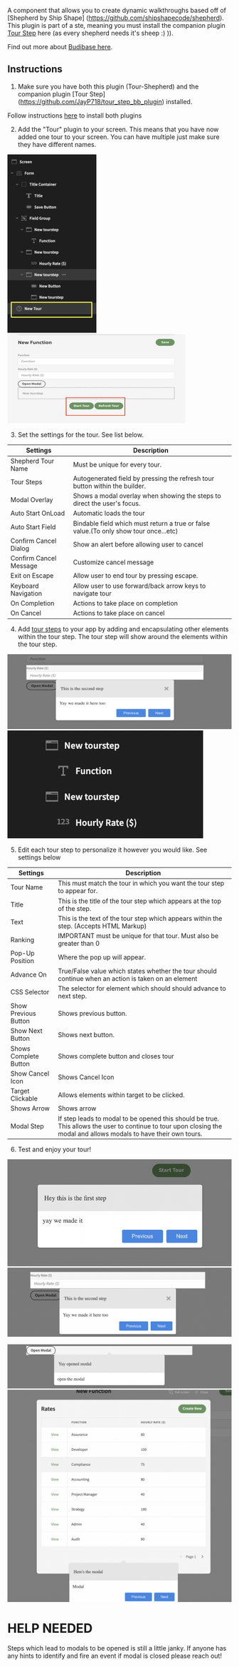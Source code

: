 


A component that allows you to create dynamic walkthroughs based off of [Shepherd by Ship Shape] (https://github.com/shipshapecode/shepherd). This plugin is part of a ste, meaning you must install the companion plugin [Tour Step](https://github.com/JayP718/tour_step_bb_plugin) here (as every shepherd needs it's sheep :) )).



Find out more about [Budibase here](https://github.com/Budibase/budibase).

## Instructions


1) Make sure you have both this plugin (Tour-Shepherd) and the companion plugin [Tour Step] (https://github.com/JayP718/tour_step_bb_plugin) installed.

Follow instructions [here](https://docs.budibase.com/docs/custom-plugin#:~:text=Importing%20plugins,pressing%20the%20Add%20plugin%20button.) to install both plugins

2) Add the "Tour" plugin to your screen. This means that you have now added one tour to your screen. You can have multiple just make sure they have different names.

![](assets/component_tree_tour_highlight-200x400.png)  ![](assets/screen_tour_highlight-400x200.png)

3) Set the settings for the tour. See list below.

|Settings | Description |
|------------- | ------------- |
|Shepherd Tour Name|Must be unique for every tour.  |
|Tour Steps|Autogenerated field by pressing the refresh tour button within the builder. |
|Modal Overlay|Shows a modal overlay when showing the steps to direct the user's focus. |
|Auto Start OnLoad|Automatic loads the tour|
|Auto Start Field|Bindable field which must return a true or false value.(To only show tour once...etc)|
|Confirm Cancel Dialog|Show an alert before allowing user to cancel|
|Confirm Cancel Message |Customize cancel message|
|Exit on Escape|Allow user to end tour by pressing escape.|
|Keyboard Navigation|Allow user to use forward/back arrow keys to navigate tour|
|On Completion|Actions to take place on completion|
|On Cancel|Actions to take place on cancel|

4) Add [tour steps](https://github.com/JayP718/tour_step_bb_plugin) to your app by adding and encapsulating other elements within the tour step. The tour step will show around the elements within the tour step.

![](assets/screen_tour_step-600x200.png)  ![](assets/encapsulated_tour_steps.png)

5) Edit each tour step to personalize it however you would like. See settings below

|Settings | Description |
|------------- | ------------- |
|Tour Name|This must match the tour in which you want the tour step to appear for. |
|Title|This is the title of the tour step which appears at the top of the step.|
|Text|This is the text of the tour step which appears within the step. (Accepts HTML Markup) |
|Ranking|IMPORTANT must be unique for that tour. Must also be greater than 0|
|Pop-Up Position|Where the pop up will appear.|
|Advance On|True/False value which states whether the tour should continue when an action is taken on an element|
|CSS Selector|The selector for element which should should advance to next step.|
|Show Previous Button|Shows previous button.|
|Show Next Button|Shows next button.|
|Shows Complete Button|Shows complete button and closes tour|
|Show Cancel Icon|Shows Cancel Icon|
|Target Clickable|Allows elements within target to be clicked.|
|Shows Arrow|Shows arrow|
|Modal Step|If step leads to modal to be opened this should be true. This allows the user to continue to tour upon closing the modal and allows modals to have their own tours.|

6) Test and enjoy your tour!

![](assets/tour_demo_1.png)![](assets/tour_demo_2.png)

![](assets/tour_demo_3.png)![](assets/tour_demo_4.png)
# HELP NEEDED

Steps which lead to modals to be opened is still a little janky. If anyone has any hints to identify and fire an event if modal is closed please reach out!